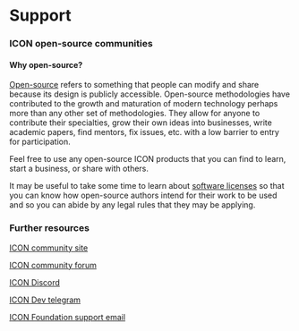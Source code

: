 # Support

### ICON open-source communities

#### Why open-source?

[Open-source](https://opensource.com/resources/what-open-source) refers to something that people can modify and share because its design is publicly accessible. Open-source methodologies have contributed to the growth and maturation of modern technology perhaps more than any other set of methodologies. They allow for anyone to contribute their specialties, grow their own ideas into businesses, write academic papers, find mentors, fix issues, etc. with a low barrier to entry for participation.

Feel free to use any open-source ICON products that you can find to learn, start a business, or share with others.

It may be useful to take some time to learn about [software licenses](https://en.wikipedia.org/wiki/Software\_license) so that you can know how open-source authors intend for their work to be used and so you can abide by any legal rules that they may be applying.

### Further resources

[ICON community site](https://icon.community)

[ICON community forum](https://forum.icon.community)

[ICON Discord](https://discord.com/invite/7a75Hf3cFm)

[ICON Dev telegram](https://t.me/icondevs)

[ICON Foundation support email](mailto:hello@icon.foundation)
